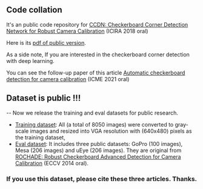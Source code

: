 ## Code collation
It's an public code repository for [CCDN: Checkerboard Corner Detection Network for Robust Camera Calibration](https://link.springer.com/chapter/10.1007/978-3-319-97589-4_27) (ICIRA 2018 oral)

Here is its [pdf of public version](https://arxiv.org/abs/2302.05097).

As a side note, If you are interested in the checkerboard corner detection with deep learning. 

You can see the follow-up paper of this article [Automatic checkerboard detection for camera calibration](https://ieeexplore.ieee.org/document/9428389)  (ICME 2021 oral)

## Dataset is public !!!
-- Now we release the training and eval datasets for public research.
- [Training dataset](https://huggingface.co/datasets/benchen4395/CCDN_eval_dataset): All (a total of 8050 images) were converted to gray-scale images and resized into VGA resolution with (640x480) pixels as the training dataset,
- [Eval dataset](https://huggingface.co/datasets/benchen4395/CCDN_training_dataset): It includes three public datasets: GoPro (100 images), Mesa (206 images) and uEye (206 images). They are original from [ROCHADE: Robust Checkerboard Advanced Detection for Camera Calibration](https://link.springer.com/chapter/10.1007/978-3-319-10593-2_50) (ECCV 2014 oral).

### __If you use this dataset, please cite these three articles. Thanks.__
